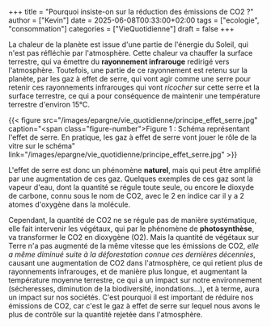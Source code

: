 +++
title = "Pourquoi insiste-on sur la réduction des émissions de CO2 ?"
author = ["Kevin"]
date = 2025-06-08T00:33:00+02:00
tags = ["ecologie", "consommation"]
categories = ["VieQuotidienne"]
draft = false
+++

La chaleur de la planète est issue d'une partie de l'énergie du Soleil, qui n'est pas réfléchie par l'atmosphère. Cette chaleur va chauffer la surface terrestre, qui va émettre du **rayonnement infrarouge** redirigé vers l'atmosphère. Toutefois, une partie de ce rayonnement est retenu sur la planète, par les gaz à effet de serre, qui vont agir comme une serre pour retenir ces rayonnements infrarouges qui vont _ricocher_ sur cette serre et la surface terrestre, ce qui a pour conséquence de maintenir une température terrestre d'environ 15°C.

<a id="figure--Principe de l'effet de serre"></a>

{{< figure src="/images/epargne/vie_quotidienne/principe_effet_serre.jpg" caption="<span class=\"figure-number\">Figure&nbsp;1&nbsp;: </span>Schéma représentant l'effet de serre. En pratique, les gaz à effet de serre vont jouer le rôle de la vitre sur le schéma" link="/images/epargne/vie_quotidienne/principe_effet_serre.jpg" >}}

L'effet de serre est donc un phénomène **naturel**, mais qui peut être amplifié par une augmentation de ces gaz. Quelques exemples de ces gaz sont la vapeur d'eau, dont la quantité se régule toute seule, ou encore le dioxyde de carbone, connu sous le nom de CO2, avec le 2 en indice car il y a 2 atomes d'oxygène dans la molécule.

Cependant, la quantité de CO2 ne se régule pas de manière systématique, elle fait intervenir les végétaux, qui par le phénomène de **photosynthèse**, va transformer le CO2 en dioxygène (O2). Mais la quantité de végétaux sur Terre n'a pas augmenté de la même vitesse que les émissions de CO2, _elle a même diminué suite à la déforestation connue ces dernières décennies_, causant une augmentation de CO2 dans l'atmosphère, ce qui retient plus de rayonnements infrarouges, et de manière plus longue, et augmentant la température moyenne terrestre, ce qui a un impact sur notre environnement (sécheresses, diminution de la biodiversité, inondations...), et à terme, aura un impact sur nos sociétés. C'est pourquoi il est important de réduire nos émissions de CO2, car c'est le gaz à effet de serre sur lequel nous avons le plus de contrôle sur la quantité rejetée dans l'atmosphère.
